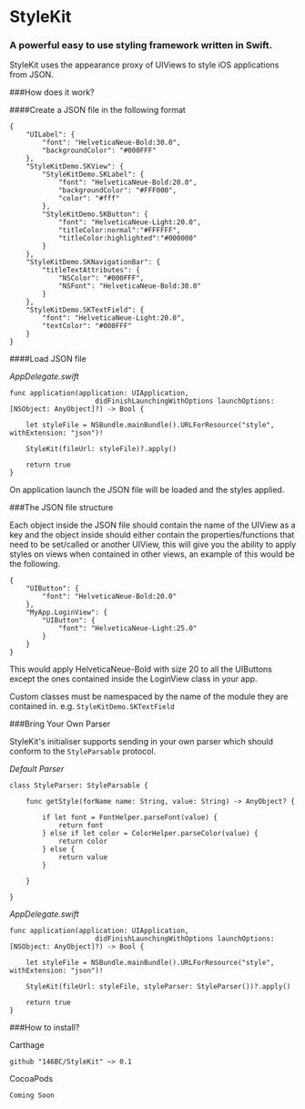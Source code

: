 # StyleKit
### A powerful easy to use styling framework written in Swift.

StyleKit uses the appearance proxy of UIViews to style iOS applications from JSON.

###How does it work?

####Create a JSON file in the following format

```
{
    "UILabel": {
        "font": "HelveticaNeue-Bold:30.0",
        "backgroundColor": "#000FFF"
    },
    "StyleKitDemo.SKView": {
        "StyleKitDemo.SKLabel": {
            "font": "HelveticaNeue-Bold:20.0",
            "backgroundColor": "#FFF000",
            "color": "#fff"
        },
        "StyleKitDemo.SKButton": {
            "font": "HelveticaNeue-Light:20.0",
            "titleColor:normal":"#FFFFFF",
            "titleColor:highlighted":"#000000"
        }
    },
    "StyleKitDemo.SKNavigationBar": {
        "titleTextAttributes": {
            "NSColor": "#000FFF",
            "NSFont": "HelveticaNeue-Bold:30.0"
        }
    },
    "StyleKitDemo.SKTextField": {
        "font": "HelveticaNeue-Light:20.0",
        "textColor": "#000FFF"
    }
}
```
####Load JSON file

*AppDelegate.swift*

```
func application(application: UIApplication,
                     didFinishLaunchingWithOptions launchOptions: [NSObject: AnyObject]?) -> Bool {
        
	let styleFile = NSBundle.mainBundle().URLForResource("style", withExtension: "json")!
        
	StyleKit(fileUrl: styleFile)?.apply()
        
	return true
}
```

On application launch the JSON file will be loaded and the styles applied.


###The JSON file structure

Each object inside the JSON file should contain the name of the UIView as a key and the object inside should either contain the properties/functions that need to be set/called or another UIView, this will give you the ability to apply styles on views when contained in other views, an example of this would be the following.

```
{
    "UIButton": {
        "font": "HelveticaNeue-Bold:20.0"
    },
    "MyApp.LoginView": {
	    "UIButton": {
	        "font": "HelveticaNeue-Light:25.0"
	    }
    }
}
```

This would apply HelveticaNeue-Bold with size 20 to all the UIButtons except the ones contained inside the LoginView class in your app.

Custom classes must be namespaced by the name of the module they are contained in. e.g. `StyleKitDemo.SKTextField`

###Bring Your Own Parser

StyleKit's initialiser supports sending in your own parser which should conform to the `StyleParsable` protocol.

*Default Parser*

```
class StyleParser: StyleParsable {
    
    func getStyle(forName name: String, value: String) -> AnyObject? {
        
        if let font = FontHelper.parseFont(value) {
            return font
        } else if let color = ColorHelper.parseColor(value) {
            return color
        } else {
            return value
        }
        
    }
    
}
```

*AppDelegate.swift*

```
func application(application: UIApplication,
                     didFinishLaunchingWithOptions launchOptions: [NSObject: AnyObject]?) -> Bool {
        
	let styleFile = NSBundle.mainBundle().URLForResource("style", withExtension: "json")!
        
	StyleKit(fileUrl: styleFile, styleParser: StyleParser())?.apply()
        
	return true
}
```

###How to install?

Carthage

```
github "146BC/StyleKit" ~> 0.1
```

CocoaPods

```
Coming Soon
```